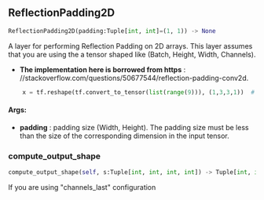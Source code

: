 ## ReflectionPadding2D
```python
ReflectionPadding2D(padding:Tuple[int, int]=(1, 1)) -> None
```
A layer for performing Reflection Padding on 2D arrays.    This layer assumes that you are using the a tensor shaped like (Batch, Height, Width, Channels).
* **The implementation here is borrowed from https** : //stackoverflow.com/questions/50677544/reflection-padding-conv2d.    
```python
    x = tf.reshape(tf.convert_to_tensor(list(range(9))), (1,3,3,1))  # ~ [[0, 1, 2], [3, 4, 5], [6, 7, 8]]    m = fe.layers.tensorflow.ReflectionPadding2D((1, 1))    y = m(x)  # ~ [[4, 3, 4, 5, 4], [1, 0, 1, 2, 1], [4, 3, 4, 5, 4], [7, 6, 7, 8, 7], [4, 3, 4, 5, 4]]    m = fe.layers.tensorflow.ReflectionPadding2D((1, 0))    y = m(x)  # ~ [[1, 0, 1, 2, 1], [4, 3, 4, 5, 4], [7, 6, 7, 8, 7]]    
```

#### Args:

* **padding** :  padding size (Width, Height). The padding size must be less than the size of the corresponding            dimension in the input tensor.    

### compute_output_shape
```python
compute_output_shape(self, s:Tuple[int, int, int, int]) -> Tuple[int, int, int, int]
```
If you are using "channels_last" configuration